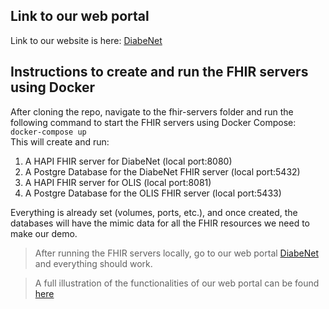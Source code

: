 ## Link to our web portal
Link to our website is here: [DiabeNet](https://echo-xiangchen.github.io/792-PHR-web/)

## Instructions to create and run the FHIR servers using Docker
After cloning the repo, navigate to the fhir-servers folder and run the following command to start the FHIR servers using Docker Compose: `docker-compose up`       
This will create and run:          
1. A HAPI FHIR server for DiabeNet (local port:8080)          
2. A Postgre Database for the DiabeNet FHIR server (local port:5432)          
3. A HAPI FHIR server for OLIS (local port:8081)          
4. A Postgre Database for the OLIS FHIR server (local port:5433)

Everything is already set (volumes, ports, etc.), and once created, the databases will have the mimic data for all the FHIR resources we need to make our demo.

> After running the FHIR servers locally, go to our web portal [DiabeNet](https://echo-xiangchen.github.io/792-PHR-web/) and everything should work.

> A full illustration of the functionalities of our web portal can be found [here](https://www.youtube.com/watch?v=UtbTWCU3otg)
